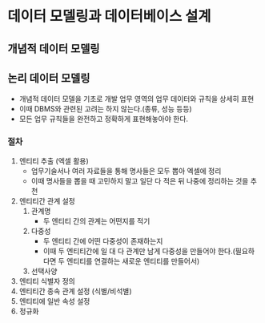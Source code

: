 # 데이터 모델링과 데이터베이스 설계

## 개념적 데이터 모델링





## 논리 데이터 모델링

* 개념적 데이터 모델을 기초로 개발 업무 영역의 업무 데이터와 규칙을 상세히 표현
* 이때 DBMS와 관련된 고려는 하지 않는다.(종류, 성능 등등)
* 모든 업무 규칙들을 완전하고 정확하게 표현해놓아야 한다.

### 절차

1. 엔티티 추출 (엑셀 활용)
   * 업무기술서나 여러 자료들을 통해 명사들은 모두 뽑아 엑셀에 정리
   * 이때 명사들을 뽑을 때 고민하지 말고 일단 다 적은 뒤 나중에 정리하는 것을 추천
2. 엔티티간 관계 설정
   1. 관계명
      * 두 엔티티 간의 관계는 어떤지를 적기
   2. 다중성
      * 두 엔티티 간에 어떤 다중성이 존재하는지
      * 이때 두 엔티티간에 일 대 다 관계만 남게 다중성을 만들어야 한다.(필요하다면 두 엔티티를 연결하는 새로운 엔티티를 만들어서)
   3. 선택사양
3. 엔티티 식별자 정의
4. 엔티티간 종속 관계 설정 (식별/비석별)
5. 엔티티에 일반 속성 설정
6. 정규화